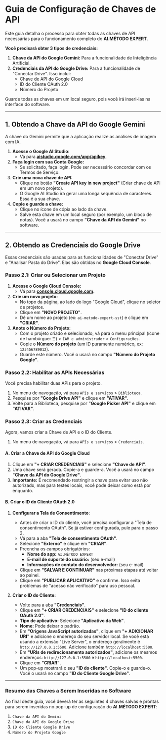 # Guia de Configuração de Chaves de API

Este guia detalha o processo para obter todas as chaves de API necessárias para o funcionamento completo do **AI.MÉTODO EXPERT**.

**Você precisará obter 3 tipos de credenciais:**
1.  **Chave da API do Google Gemini:** Para a funcionalidade de Inteligência Artificial.
2.  **Credenciais da API do Google Drive:** Para a funcionalidade de "Conectar Drive". Isso inclui:
    -   Chave de API do Google Cloud
    -   ID do Cliente OAuth 2.0
    -   Número do Projeto

Guarde todas as chaves em um local seguro, pois você irá inseri-las na interface do software.

---

## 1. Obtendo a Chave da API do Google Gemini

A chave do Gemini permite que a aplicação realize as análises de imagem com IA.

1.  **Acesse o Google AI Studio:**
    -   Vá para [**aistudio.google.com/app/apikey**](https://aistudio.google.com/app/apikey).
2.  **Faça login com sua Conta Google:**
    -   Se solicitado, faça login. Pode ser necessário concordar com os Termos de Serviço.
3.  **Crie uma nova chave de API:**
    -   Clique no botão **"Create API key in new project"** (Criar chave de API em um novo projeto).
    -   O Google AI Studio irá gerar uma longa sequência de caracteres. Essa é a sua chave.
4.  **Copie e guarde a chave:**
    -   Clique no ícone de cópia ao lado da chave.
    -   Salve esta chave em um local seguro (por exemplo, um bloco de notas). Você a usará no campo **"Chave da API do Gemini"** no software.



---

## 2. Obtendo as Credenciais do Google Drive

Essas credenciais são usadas para as funcionalidades de "Conectar Drive" e "Analisar Pasta do Drive". Elas são obtidas no **Google Cloud Console**.

### Passo 2.1: Criar ou Selecionar um Projeto

1.  **Acesse o Google Cloud Console:**
    -   Vá para [**console.cloud.google.com**](https://console.cloud.google.com).
2.  **Crie um novo projeto:**
    -   No topo da página, ao lado do logo "Google Cloud", clique no seletor de projetos.
    -   Clique em **"NOVO PROJETO"**.
    -   Dê um nome ao projeto (ex: `ai-metodo-expert-sst`) e clique em **"CRIAR"**.
3.  **Anote o Número do Projeto:**
    -   Com o projeto criado e selecionado, vá para o menu principal (ícone de hambúrguer `☰`) > `IAM e administrador` > `Configurações`.
    -   Copie o **Número do projeto** (um ID puramente numérico, ex: `123456789012`).
    -   Guarde este número. Você o usará no campo **"Número do Projeto Google"**.

### Passo 2.2: Habilitar as APIs Necessárias

Você precisa habilitar duas APIs para o projeto.

1.  No menu de navegação, vá para `APIs e serviços` > `Biblioteca`.
2.  Pesquise por **"Google Drive API"** e clique em **"ATIVAR"**.
3.  Volte para a Biblioteca, pesquise por **"Google Picker API"** e clique em **"ATIVAR"**.

### Passo 2.3: Criar as Credenciais

Agora, vamos criar a Chave de API e o ID do Cliente.

1.  No menu de navegação, vá para `APIs e serviços` > `Credenciais`.

#### A. Criar a Chave de API do Google Cloud

1.  Clique em **"+ CRIAR CREDENCIAIS"** e selecione **"Chave de API"**.
2.  Uma chave será gerada. Copie-a e guarde-a. Você a usará no campo **"Chave da API do Google Drive"**.
3.  **Importante:** É recomendado restringir a chave para evitar uso não autorizado, mas para testes locais, você pode deixar como está por enquanto.

#### B. Criar o ID do Cliente OAuth 2.0

1.  **Configurar a Tela de Consentimento:**
    -   Antes de criar o ID do cliente, você precisa configurar a "Tela de consentimento OAuth". Se já estiver configurada, pule para o passo 2.
    -   Vá para a aba **"Tela de consentimento OAuth"**.
    -   Selecione **"Externo"** e clique em **"CRIAR"**.
    -   Preencha os campos obrigatórios:
        -   **Nome do app:** `AI.MÉTODO EXPERT`
        -   **E-mail de suporte do usuário:** (seu e-mail)
        -   **Informações de contato do desenvolvedor:** (seu e-mail)
    -   Clique em **"SALVAR E CONTINUAR"** nas próximas etapas até voltar ao painel.
    -   Clique em **"PUBLICAR APLICATIVO"** e confirme. Isso evita problemas de "acesso não verificado" para uso pessoal.

2.  **Criar o ID do Cliente:**
    -   Volte para a aba **"Credenciais"**.
    -   Clique em **"+ CRIAR CREDENCIAIS"** e selecione **"ID do cliente OAuth 2.0"**.
    -   **Tipo de aplicativo:** Selecione **"Aplicativo da Web"**.
    -   **Nome:** Pode deixar o padrão.
    -   Em **"Origens JavaScript autorizadas"**, clique em **"+ ADICIONAR URI"** e adicione o endereço do seu servidor local. Se você está usando a extensão "Live Server", o endereço geralmente é `http://127.0.0.1:5500`. Adicione também `http://localhost:5500`.
    -   Em **"URIs de redirecionamento autorizados"**, adicione os mesmos endereços: `http://127.0.0.1:5500` e `http://localhost:5500`.
    -   Clique em **"CRIAR"**.
    -   Um pop-up mostrará o seu **"ID do cliente"**. Copie-o e guarde-o. Você o usará no campo **"ID do Cliente Google Drive"**.

---

### Resumo das Chaves a Serem Inseridas no Software

Ao final deste guia, você deverá ter as seguintes 4 chaves salvas e prontas para serem inseridas no pop-up de configuração do **AI.MÉTODO EXPERT**:

1.  `Chave da API do Gemini`
2.  `Chave da API do Google Drive`
3.  `ID do Cliente Google Drive`
4.  `Número do Projeto Google` 

